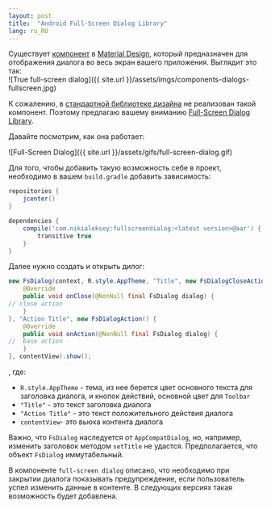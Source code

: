 ```yaml
---
layout: post
title:  "Android Full-Screen Dialog Library"
lang: ru_RU
---
```


Существует [компонент](https://material.io/guidelines/components/dialogs.html#dialogs-full-screen-dialogs)
в [Material Design](https://material.io/guidelines/material-design/introduction.html), 
который предназначен для отображения диалога во весь экран вашего приложения. Выглядит это так:  
![True full-screen dialog]({{ site.url }}/assets/imgs/components-dialogs-fullscreen.jpg)

К сожалению, в [стандартной библиотеке дизайна](https://developer.android.com/training/material/design-library.html)
не реализован такой компонент. Поэтому предлагаю вашему вниманию 
[Full-Screen Dialog Library](https://github.com/nikialeksey/FullScreenDialog).

<!--more-->

Давайте посмотрим, как она работает: 

![Full-Screen Dialog]({{ site.url }}/assets/gifs/full-screen-dialog.gif)

Для того, чтобы добавить такую возможность себе в проект, необходимо в вашем 
`build.gradle` добавить зависимость:
```groovy
repositories {
    jcenter()
}

dependencies {
    compile('com.nikialeksey:fullscreendialog:<latest version>@aar') {
        transitive true
    }
}
```

Далее нужно создать и открыть дилог:
```java
new FsDialog(context, R.style.AppTheme, "Title", new FsDialogCloseAction() {
    @Override
    public void onClose(@NonNull final FsDialog dialog) {
// close action
    }
}, "Action Title", new FsDialogAction() {
    @Override
    public void onAction(@NonNull final FsDialog dialog) {
//  base action        
    }
}, contentView).show();
```

, где: 
 - `R.style.AppTheme` - тема, из нее берется цвет основного текста для 
 заголовка диалога, и кнопок действий, основной цвет для `Toolbar`
 - `"Title"` - это текст заголовка диалога
 - `"Action Title"` - это текст положительного действия диалога
 - `contentView`- это вьюха контента диалога

Важно, что `FsDialog` наследуется от `AppCompatDialog`, но, например, изменить заголовок 
методом `setTitle` не удастся. Предполагается, что объект `FsDialog` иммутабельный. 

В компоненте `full-screen dialog` описано, что необходимо при закрытии диалога 
показывать предупреждение, если пользователь успел изменить данные в контенте. В следующих 
версиях такая возможность будет добавлена.
